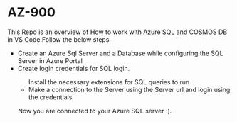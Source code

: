 # AZ-900
<p>This Repo is an overview of How to work with Azure SQL and COSMOS DB in VS Code.Follow the below steps</p>
<ul>
  <li>Create an Azure Sql Server and a Database while configuring the SQL Server in Azure Portal </li>
  <li>Create login credentials for SQL login.</li>
  <ul>Install the necessary extensions for SQL queries to run</li>
  <li>Make a connection to the Server using the Server url and login using the credentials</li>
</ul>
 <p>Now you are connected to your Azure SQL server :).
